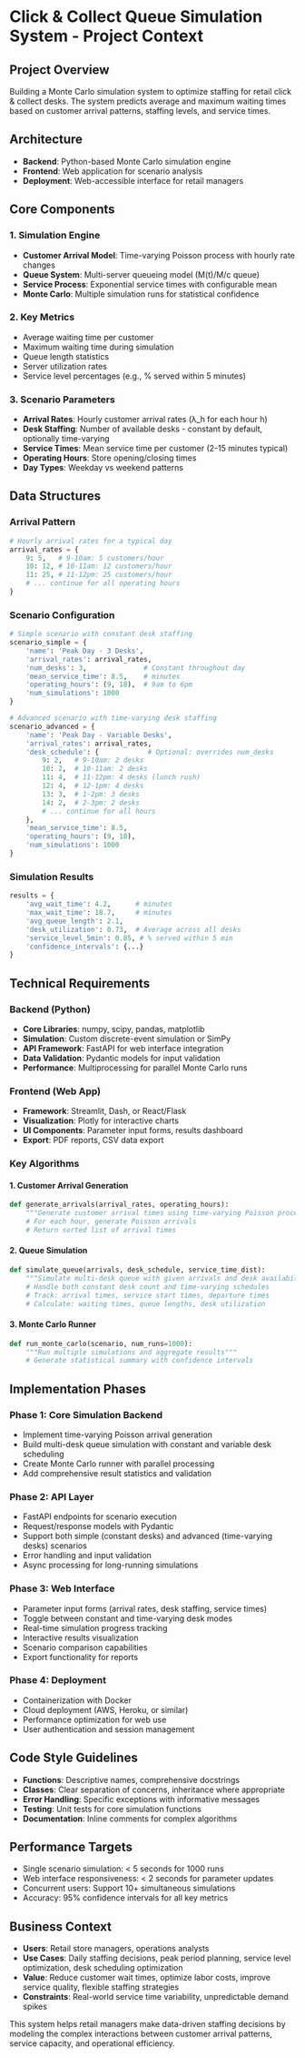 # Click & Collect Queue Simulation System - Project Context

## Project Overview
Building a Monte Carlo simulation system to optimize staffing for retail click & collect desks. The system predicts average and maximum waiting times based on customer arrival patterns, staffing levels, and service times.

## Architecture
- **Backend**: Python-based Monte Carlo simulation engine
- **Frontend**: Web application for scenario analysis
- **Deployment**: Web-accessible interface for retail managers

## Core Components

### 1. Simulation Engine
- **Customer Arrival Model**: Time-varying Poisson process with hourly rate changes
- **Queue System**: Multi-server queueing model (M(t)/M/c queue)
- **Service Process**: Exponential service times with configurable mean
- **Monte Carlo**: Multiple simulation runs for statistical confidence

### 2. Key Metrics
- Average waiting time per customer
- Maximum waiting time during simulation
- Queue length statistics
- Server utilization rates
- Service level percentages (e.g., % served within 5 minutes)

### 3. Scenario Parameters
- **Arrival Rates**: Hourly customer arrival rates (λ_h for each hour h)
- **Desk Staffing**: Number of available desks - constant by default, optionally time-varying
- **Service Times**: Mean service time per customer (2-15 minutes typical)
- **Operating Hours**: Store opening/closing times
- **Day Types**: Weekday vs weekend patterns

## Data Structures

### Arrival Pattern
```python
# Hourly arrival rates for a typical day
arrival_rates = {
    9: 5,   # 9-10am: 5 customers/hour
    10: 12, # 10-11am: 12 customers/hour
    11: 25, # 11-12pm: 25 customers/hour
    # ... continue for all operating hours
}
```

### Scenario Configuration
```python
# Simple scenario with constant desk staffing
scenario_simple = {
    'name': 'Peak Day - 3 Desks',
    'arrival_rates': arrival_rates,
    'num_desks': 3,              # Constant throughout day
    'mean_service_time': 8.5,    # minutes
    'operating_hours': (9, 18),  # 9am to 6pm
    'num_simulations': 1000
}

# Advanced scenario with time-varying desk staffing
scenario_advanced = {
    'name': 'Peak Day - Variable Desks',
    'arrival_rates': arrival_rates,
    'desk_schedule': {            # Optional: overrides num_desks
        9: 2,   # 9-10am: 2 desks
        10: 2,  # 10-11am: 2 desks  
        11: 4,  # 11-12pm: 4 desks (lunch rush)
        12: 4,  # 12-1pm: 4 desks
        13: 3,  # 1-2pm: 3 desks
        14: 2,  # 2-3pm: 2 desks
        # ... continue for all hours
    },
    'mean_service_time': 8.5,
    'operating_hours': (9, 18),
    'num_simulations': 1000
}
```

### Simulation Results
```python
results = {
    'avg_wait_time': 4.2,      # minutes
    'max_wait_time': 18.7,     # minutes
    'avg_queue_length': 2.1,
    'desk_utilization': 0.73,  # Average across all desks
    'service_level_5min': 0.85, # % served within 5 min
    'confidence_intervals': {...}
}
```

## Technical Requirements

### Backend (Python)
- **Core Libraries**: numpy, scipy, pandas, matplotlib
- **Simulation**: Custom discrete-event simulation or SimPy
- **API Framework**: FastAPI for web interface integration
- **Data Validation**: Pydantic models for input validation
- **Performance**: Multiprocessing for parallel Monte Carlo runs

### Frontend (Web App)
- **Framework**: Streamlit, Dash, or React/Flask
- **Visualization**: Plotly for interactive charts
- **UI Components**: Parameter input forms, results dashboard
- **Export**: PDF reports, CSV data export

### Key Algorithms

#### 1. Customer Arrival Generation
```python
def generate_arrivals(arrival_rates, operating_hours):
    """Generate customer arrival times using time-varying Poisson process"""
    # For each hour, generate Poisson arrivals
    # Return sorted list of arrival times
```

#### 2. Queue Simulation
```python
def simulate_queue(arrivals, desk_schedule, service_time_dist):
    """Simulate multi-desk queue with given arrivals and desk availability"""
    # Handle both constant desk count and time-varying schedules
    # Track: arrival times, service start times, departure times
    # Calculate: waiting times, queue lengths, desk utilization
```

#### 3. Monte Carlo Runner
```python
def run_monte_carlo(scenario, num_runs=1000):
    """Run multiple simulations and aggregate results"""
    # Generate statistical summary with confidence intervals
```

## Implementation Phases

### Phase 1: Core Simulation Backend
- Implement time-varying Poisson arrival generation
- Build multi-desk queue simulation with constant and variable desk scheduling
- Create Monte Carlo runner with parallel processing
- Add comprehensive result statistics and validation

### Phase 2: API Layer
- FastAPI endpoints for scenario execution
- Request/response models with Pydantic
- Support both simple (constant desks) and advanced (time-varying desks) scenarios
- Error handling and input validation
- Async processing for long-running simulations

### Phase 3: Web Interface
- Parameter input forms (arrival rates, desk staffing, service times)
- Toggle between constant and time-varying desk modes
- Real-time simulation progress tracking
- Interactive results visualization
- Scenario comparison capabilities
- Export functionality for reports

### Phase 4: Deployment
- Containerization with Docker
- Cloud deployment (AWS, Heroku, or similar)
- Performance optimization for web use
- User authentication and session management

## Code Style Guidelines
- **Functions**: Descriptive names, comprehensive docstrings
- **Classes**: Clear separation of concerns, inheritance where appropriate
- **Error Handling**: Specific exceptions with informative messages
- **Testing**: Unit tests for core simulation functions
- **Documentation**: Inline comments for complex algorithms

## Performance Targets
- Single scenario simulation: < 5 seconds for 1000 runs
- Web interface responsiveness: < 2 seconds for parameter updates
- Concurrent users: Support 10+ simultaneous simulations
- Accuracy: 95% confidence intervals for all key metrics

## Business Context
- **Users**: Retail store managers, operations analysts
- **Use Cases**: Daily staffing decisions, peak period planning, service level optimization, desk scheduling optimization
- **Value**: Reduce customer wait times, optimize labor costs, improve service quality, flexible staffing strategies
- **Constraints**: Real-world service time variability, unpredictable demand spikes

This system helps retail managers make data-driven staffing decisions by modeling the complex interactions between customer arrival patterns, service capacity, and operational efficiency.
